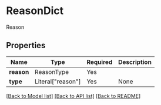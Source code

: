 # ReasonDict

Reason

## Properties
| Name | Type | Required | Description |
| ------------ | ------------- | ------------- | ------------- |
**reason** | ReasonType | Yes |  |
**type** | Literal["reason"] | Yes | None |


[[Back to Model list]](../../../README.md#models-v1-link) [[Back to API list]](../../../README.md#apis-v1-link) [[Back to README]](../../../README.md)
